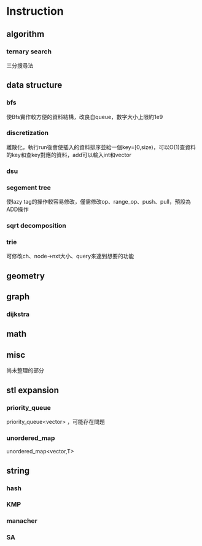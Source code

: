 # Instruction
## algorithm
### ternary search
三分搜尋法
## data structure
### bfs
使Bfs實作較方便的資料結構，改良自queue，數字大小上限約1e9
### discretization 
離散化，執行run後會使插入的資料排序並給一個key=[0,size)，可以O(1)查資料的key和查key對應的資料，add可以輸入int和vector<int>
### dsu
### segement tree
使lazy tag的操作較容易修改，僅需修改op、range_op、push、pull，預設為ADD操作
### sqrt decomposition
### trie
可修改ch、node->nxt大小、query來達到想要的功能
## geometry
## graph
### dijkstra
## math
## misc
尚未整理的部分
## stl expansion
### priority_queue
priority_queue<vector<int>> ，可能存在問題
### unordered_map
unordered_map<vector<int>,T>
## string
### hash
### KMP
### manacher
### SA